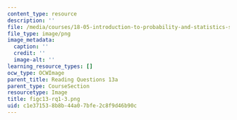 ```yaml
---
content_type: resource
description: ''
file: /media/courses/18-05-introduction-to-probability-and-statistics-spring-2014/c1e371538b8b44a07bfe2c8f9d46b90c_figc13-rq1-3.png
file_type: image/png
image_metadata:
  caption: ''
  credit: ''
  image-alt: ''
learning_resource_types: []
ocw_type: OCWImage
parent_title: Reading Questions 13a
parent_type: CourseSection
resourcetype: Image
title: figc13-rq1-3.png
uid: c1e37153-8b8b-44a0-7bfe-2c8f9d46b90c
---
```

